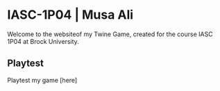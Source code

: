 # IASC-1P04 | Musa Ali

Welcome to the websiteof my Twine Game, created for the course IASC 1P04 at Brock University.

## Playtest
Playtest my game [here]
